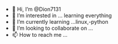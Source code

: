 - 👋 Hi, I’m @Dion7131
- 👀 I’m interested in ... learning everything
- 🌱 I’m currently learning ...linux,-python
- 💞️ I’m looking to collaborate on ...
- 📫 How to reach me ...

<!---
Dion7131/Dion7131 is a ✨ special ✨ repository because its `README.md` (this file) appears on your GitHub profile.
You can click the Preview link to take a look at your changes.
--->

